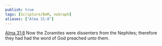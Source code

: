 ```yaml
---
publish: true
tags: [Scripture/BoM, noGraph]
aliases: ["Alma 31:8"]
---
```

[Alma 31:8](https://churchofjesuschrist.org/study/scriptures/bofm/alma/31?lang=eng&id=p8#p8) Now the Zoramites were dissenters from the Nephites; therefore they had had the word of God preached unto them.
